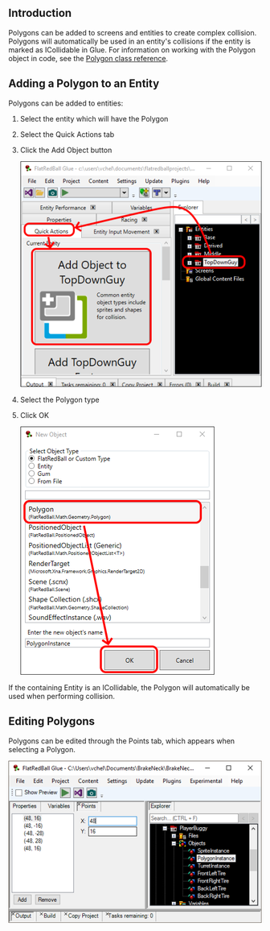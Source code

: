 ## Introduction

Polygons can be added to screens and entities to create complex collision. Polygons will automatically be used in an entity's collisions if the entity is marked as ICollidable in Glue. For information on working with the Polygon object in code, see the [Polygon class reference](/documentation/api/flatredball/flatredball-math/flatredball-math-geometry/flatredball-math-geometry-polygon.md).

## Adding a Polygon to an Entity

Polygons can be added to entities:

1.  Select the entity which will have the Polygon

2.  Select the Quick Actions tab

3.  Click the Add Object button

    ![](/media/2021-08-img_612e5ad3416db.png)

4.  Select the Polygon type

5.  Click OK

    ![](/media/2021-08-img_612e5b0569ed2.png)

If the containing Entity is an ICollidable, the Polygon will automatically be used when performing collision.

## Editing Polygons

Polygons can be edited through the Points tab, which appears when selecting a Polygon.

![](/media/2017-01-img_58750dacc45f8.png)

 
